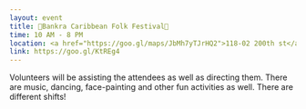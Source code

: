 ```yaml
---
layout: event
title: 🥁Bankra Caribbean Folk Festival🥁
time: 10 AM - 8 PM
location: <a href="https://goo.gl/maps/JbMh7yTJrHQ2">118-02 200th st</a>, Queens
link: https://goo.gl/KtREg4
---
```

Volunteers will be assisting the attendees as well as directing them. There are music, dancing, face-painting and other fun activities as well. There are different shifts!
